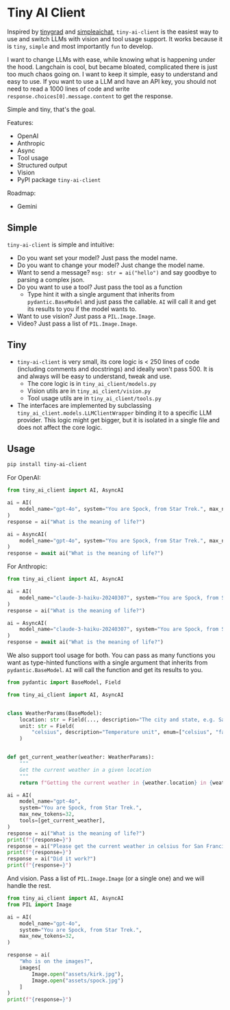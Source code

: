 # Tiny AI Client

Inspired by [tinygrad](https://github.com/tinygrad/tinygrad) and [simpleaichat](https://github.com/minimaxir/simpleaichat/tree/main/simpleaichat), `tiny-ai-client` is the easiest way to use and switch LLMs with vision and tool usage support. It works because it is `tiny`, `simple` and most importantly `fun` to develop.

I want to change LLMs with ease, while knowing what is happening under the hood. Langchain is cool, but became bloated, complicated there is just too much chaos going on. I want to keep it simple, easy to understand and easy to use. If you want to use a LLM and have an API key, you should not need to read a 1000 lines of code and write `response.choices[0].message.content` to get the response.

Simple and tiny, that's the goal.

Features:
- OpenAI
- Anthropic
- Async
- Tool usage
- Structured output
- Vision
- PyPI package `tiny-ai-client`


Roadmap:
- Gemini

## Simple
`tiny-ai-client` is simple and intuitive:
- Do you want set your model? Just pass the model name.
- Do you want to change your model? Just change the model name.
- Want to send a message? `msg: str = ai("hello")` and say goodbye to parsing a complex json.
- Do you want to use a tool? Just pass the tool as a function
  - Type hint it with a single argument that inherits from `pydantic.BaseModel` and just pass the callable. `AI` will call it and get its results to you if the model wants to.
- Want to use vision? Just pass a `PIL.Image.Image`.
- Video? Just pass a list of `PIL.Image.Image`.

## Tiny
- `tiny-ai-client` is very small, its core logic is < 250 lines of code (including comments and docstrings) and ideally won't pass 500. It is and always will be easy to understand, tweak and use.
  - The core logic is in `tiny_ai_client/models.py`
  - Vision utils are in `tiny_ai_client/vision.py`
  - Tool usage utils are in `tiny_ai_client/tools.py`
- The interfaces are implemented by subclassing `tiny_ai_client.models.LLMClientWrapper` binding it to a specific LLM provider. This logic might get bigger, but it is isolated in a single file and does not affect the core logic.

## Usage

```bash
pip install tiny-ai-client
```

For OpenAI:

```python
from tiny_ai_client import AI, AsyncAI

ai = AI(
    model_name="gpt-4o", system="You are Spock, from Star Trek.", max_new_tokens=128
)
response = ai("What is the meaning of life?")

ai = AsyncAI(
    model_name="gpt-4o", system="You are Spock, from Star Trek.", max_new_tokens=128
)
response = await ai("What is the meaning of life?")
```

For Anthropic:
```python
from tiny_ai_client import AI, AsyncAI

ai = AI(
    model_name="claude-3-haiku-20240307", system="You are Spock, from Star Trek.", max_new_tokens=128
)
response = ai("What is the meaning of life?")

ai = AsyncAI(
    model_name="claude-3-haiku-20240307", system="You are Spock, from Star Trek.", max_new_tokens=128
)
response = await ai("What is the meaning of life?")
```

We also support tool usage for both. You can pass as many functions you want as type-hinted functions with a single argument that inherits from `pydantic.BaseModel`. `AI` will call the function and get its results to you.

```python
from pydantic import BaseModel, Field

from tiny_ai_client import AI, AsyncAI


class WeatherParams(BaseModel):
    location: str = Field(..., description="The city and state, e.g. San Francisco, CA")
    unit: str = Field(
        "celsius", description="Temperature unit", enum=["celsius", "fahrenheit"]
    )


def get_current_weather(weather: WeatherParams):
    """
    Get the current weather in a given location
    """
    return f"Getting the current weather in {weather.location} in {weather.unit}."

ai = AI(
    model_name="gpt-4o",
    system="You are Spock, from Star Trek.",
    max_new_tokens=32,
    tools=[get_current_weather],
)
response = ai("What is the meaning of life?")
print(f"{response=}")
response = ai("Please get the current weather in celsius for San Francisco.")
print(f"{response=}")
response = ai("Did it work?")
print(f"{response=}")
```

And vision. Pass a list of `PIL.Image.Image` (or a single one) and we will handle the rest.

```python
from tiny_ai_client import AI, AsyncAI
from PIL import Image

ai = AI(
    model_name="gpt-4o",
    system="You are Spock, from Star Trek.",
    max_new_tokens=32,
)

response = ai(
    "Who is on the images?",
    images[
        Image.open("assets/kirk.jpg"),
        Image.open("assets/spock.jpg")
    ]
)
print(f"{response=}")

```
